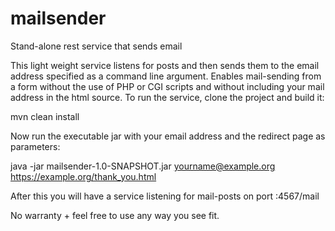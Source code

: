 # mailsender
Stand-alone rest service that sends email

This light weight service listens for posts and then sends them to the email address specified as a command line argument.
Enables mail-sending from a form without the use of PHP or CGI scripts and without including your mail address in the html source.
To run the service, clone the project and build it:

mvn clean install

Now run the executable jar with your email address and the redirect page as parameters:

java -jar mailsender-1.0-SNAPSHOT.jar yourname@example.org https://example.org/thank_you.html

After this you will have a service listening for mail-posts on port <yourhost>:4567/mail

No warranty + feel free to use any way you see fit.
